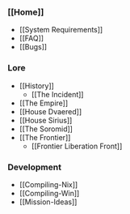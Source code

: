 ### [[Home]]
* [[System Requirements]]
* [[FAQ]]
* [[Bugs]]
### Lore
* [[History]]
  * [[The Incident]]
* [[The Empire]]
* [[House Dvaered]]
* [[House Sirius]]
* [[The Soromid]]
* [[The Frontier]]
  * [[Frontier Liberation Front]]
### Development
* [[Compiling-Nix]]
* [[Compiling-Win]]
* [[Mission-Ideas]]